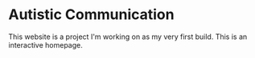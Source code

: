# Autistic Communication

This website is a project I'm working on as my very first build. 
This is an interactive homepage. 
